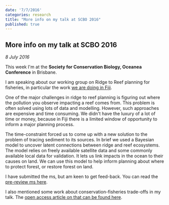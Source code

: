 ```yaml
---
date: '7/7/2016'
categories: research
title: "More info on my talk at SCBO 2016"
published: true
---
```


## More info on my talk at SCBO 2016

*8 July 2016*

This week I'm at the **Society for Conservation Biology, Oceanea Conference** in Brisbane.

I am speaking about our working group on Ridge to Reef planning for fisheries, in particular the work [we are doing in Fiji](http://www.seascapemodels.org/research/2016/05/16/fiji-ecosystem-services.html).

One of the major challenges in ridge to reef planning is figuring out where the pollution you observe impacting a reef comes from. This problem is often solved using lots of data and modelling. However, such approaches are expensive and time consuming. We didn't have the luxury of a lot of time or money, because in Fiji there is a limited window of opportunity to inform a major planning process.

The time-constraint forced us to come up with a new solution to the problem of tracing sediment to its sources. In brief we used a Bayesian model to uncover latent connections between ridge and reef ecosystems. The model relies on freely available satellite data and some commonly available local data for validation. It lets us link impacts in the ocean to their causes on land. We can use this model to help inform planning about where to protect forest, or restore forest on land.

I have submitted the ms, but am keen to get feed-back. You can read the [pre-review ms here](/data/Brown_etal_pre-review_ms_for_Ridge_to_reef_Tracing.pdf).

I also mentioned some work about conservation-fisheries trade-offs in my talk. The [open access article on that can be found here](http://onlinelibrary.wiley.com/doi/10.1890/ES14-00429.1/full).
